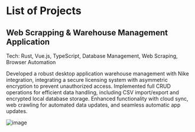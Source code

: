 # List of Projects

## Web Scrapping & Warehouse Management Application
Tech: Rust, Vue.js, TypeScript, Database Management, Web Scraping, Browser Automation

Developed a robust desktop application warehouse management with Nike integration, integrating a secure licensing system with asymmetric encryption to prevent unauthorized access. Implemented full CRUD operations for efficient data handling, including CSV import/export and encrypted local database storage. Enhanced functionality with cloud sync, web crawling for automated data updates, and seamless automatic app updates.


![image](https://github.com/user-attachments/assets/f16d6aa6-0554-4a36-8069-cd1f863f4c89)


